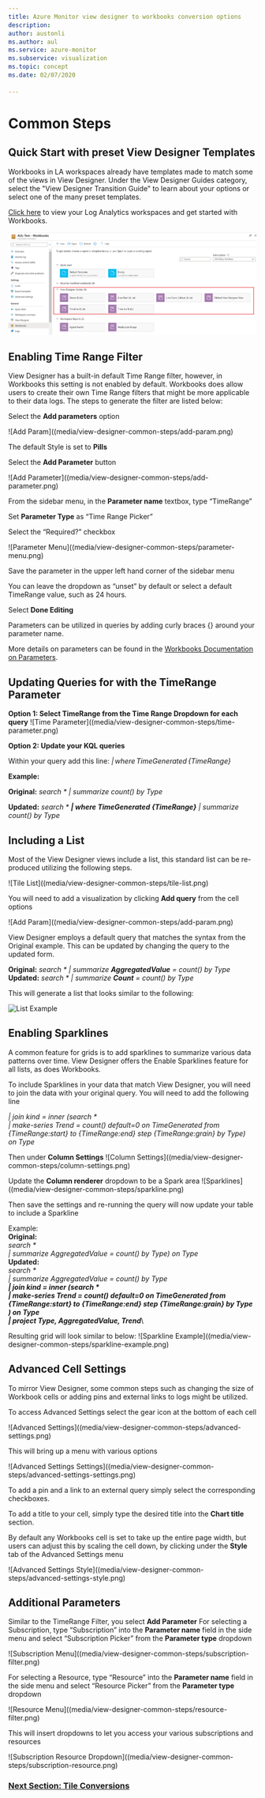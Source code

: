 ```yaml
---
title: Azure Monitor view designer to workbooks conversion options
description: 
author: austonli
ms.author: aul
ms.service: azure-monitor
ms.subservice: visualization
ms.topic: concept
ms.date: 02/07/2020

---
```


# Common Steps

## Quick Start with preset View Designer Templates

Workbooks in LA workspaces already have templates made to match some of the views in View Designer. Under the View Designer Guides category, select the "View Designer Transition Guide" to learn about your options or select one of the many preset templates.

[Click here](https://portal.azure.com/#blade/HubsExtension/BrowseResourceBlade/resourceType/Microsoft.OperationalInsights%2Fworkspaces) to view your Log Analytics workspaces and get started with Workbooks.

![Example templates](media/view-designer-common-steps/templates.png)

## Enabling Time Range Filter
View Designer has a built-in default Time Range filter, however, in Workbooks this setting is not enabled by default. Workbooks does allow users to create their own Time Range filters that might be more applicable to their data logs. The steps to generate the filter are listed below:

Select the **Add parameters** option

![Add Param]((media/view-designer-common-steps/add-param.png)

The default Style is set to **Pills**

Select the **Add Parameter** button

![Add Parameter]((media/view-designer-common-steps/add-parameter.png)

From the sidebar menu, in the **Parameter name** textbox, type “TimeRange”

Set **Parameter Type** as “Time Range Picker”

Select the “Required?” checkbox

![Parameter Menu]((media/view-designer-common-steps/parameter-menu.png)

Save the parameter in the upper left hand corner of the sidebar menu

You can leave the dropdown as “unset” by default or select a default TimeRange value, such as 24 hours.

Select **Done Editing**

Parameters can be utilized in queries by adding curly braces {} around your parameter name.

More details on parameters can be found in the [Workbooks Documentation on Parameters](https://github.com/microsoft/Application-Insights-Workbooks/blob/master/Documentation/Parameters/Parameters.md).

## Updating Queries for with the TimeRange Parameter
**Option 1: Select TimeRange from the Time Range Dropdown for each query**
![Time Parameter]((media/view-designer-common-steps/time-parameter.png)

**Option 2: Update your KQL queries**

Within your query add this line: _| where TimeGenerated {TimeRange}_

**Example:**

**Original:** _search * | summarize count() by Type_

**Updated:** _search * **| where TimeGenerated {TimeRange}** | summarize count() by Type_

## Including a List
Most of the View Designer views include a list, this standard list can be re-produced utilizing the following steps.

![Tile List]((media/view-designer-common-steps/tile-list.png)

You will need to add a visualization by clicking **Add query** from the cell options

![Add Param]((media/view-designer-common-steps/add-param.png)

View Designer employs a default query that matches the syntax from the Original example. This can be updated by changing the query to the updated form.

**Original:** _search * | summarize **AggregatedValue** = count() by Type_\
**Updated:** _search * | summarize **Count** = count() by Type_

This will generate a list that looks similar to the following:

![List Example](./ExampListEx.png)

## Enabling Sparklines
A common feature for grids is to add sparklines to summarize various data patterns over time. View Designer offers the Enable Sparklines feature for all lists, as does Workbooks.

To include Sparklines in your data that match View Designer, you will need to join the data with your original query. You will need to add the following line

_| join kind = inner (search * \
| make-series Trend = count() default=0 on TimeGenerated from \{TimeRange:start} to {TimeRange:end} step {TimeRange:grain} by Type)\
on Type_

Then under **Column Settings**
![Column Settings]((media/view-designer-common-steps/column-settings.png)

Update the **Column renderer** dropdown to be a Spark area
![Sparklines]((media/view-designer-common-steps/sparkline.png)

Then save the settings and re-running the query will now update your table to include a Sparkline

Example:\
**Original:**\
_search *\
| summarize AggregatedValue = count() by Type) on Type_\
**Updated:**\
_search *\
| summarize AggregatedValue = count() by Type\
**| join kind = inner (search * \
| make-series Trend = count() default=0 on TimeGenerated from \{TimeRange:start} to {TimeRange:end} step {TimeRange:grain} by Type\
) on Type\
| project Type, AggregatedValue, Trend**_\

Resulting grid will look similar to below:
![Sparkline Example]((media/view-designer-common-steps/sparkline-example.png)

## Advanced Cell Settings
To mirror View Designer, some common steps such as changing the size of Workbook cells or adding pins and external links to logs might be utilized.

To access Advanced Settings select the gear icon at the bottom of each cell

![Advanced Settings]((media/view-designer-common-steps/advanced-settings.png)

This will bring up a menu with various options

![Advanced Settings Settings]((media/view-designer-common-steps/advanced-settings-settings.png)

To add a pin and a link to an external query simply select the corresponding checkboxes.

To add a title to your cell, simply type the desired title into the **Chart title** section.

By default any Workbooks cell is set to take up the entire page width, but users can adjust this by scaling the cell down, by clicking under the **Style** tab of the Advanced Settings menu

![Advanced Settings Style]((media/view-designer-common-steps/advanced-settings-style.png)

 
## Additional Parameters

Similar to the TimeRange Filter, you select **Add Parameter**
For selecting a Subscription, type “Subscription” into the **Parameter name** field in the side menu and select “Subscription Picker” from the **Parameter type** dropdown

![Subscription Menu]((media/view-designer-common-steps/subscription-filter.png)

For selecting a Resource, type “Resource” into the **Parameter name** field 
in the side menu and select “Resource Picker” from the **Parameter type** dropdown

![Resource Menu]((media/view-designer-common-steps/resource-filter.png)

This will insert dropdowns to let you access your various subscriptions and resources

![Subscription Resource Dropdown]((media/view-designer-common-steps/subscription-resource.png)

### [Next Section: Tile Conversions](view-designer-tile-conversions.md)
